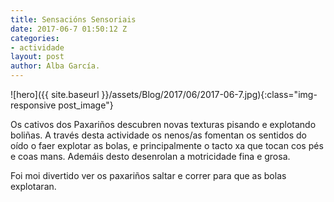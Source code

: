 ```yaml
---
title: Sensacións Sensoriais
date: 2017-06-7 01:50:12 Z
categories:
- actividade
layout: post
author: Alba García.
---
```


![hero]({{ site.baseurl }}/assets/Blog/2017/06/2017-06-7.jpg){:class="img-responsive post_image"}
<br>

Os cativos dos Paxariños descubren novas texturas pisando e explotando boliñas. A través desta actividade os nenos/as fomentan os sentidos do oído o faer explotar as bolas, e principalmente o tacto xa que tocan cos pés e coas mans. Ademáis desto desenrolan a motricidade fina e grosa.

Foi moi divertido ver os paxariños saltar e correr para que as bolas explotaran.